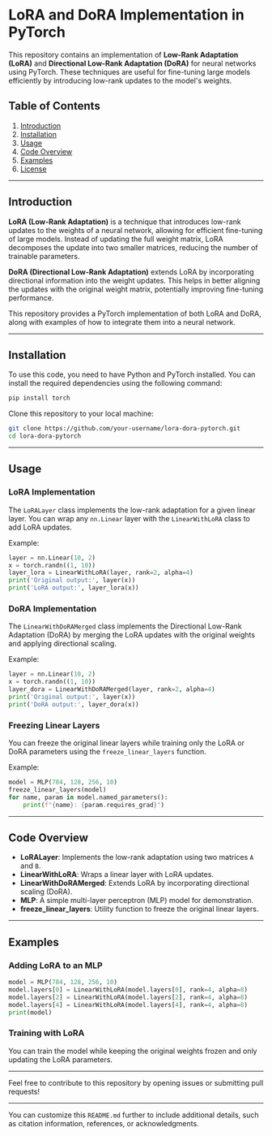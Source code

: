 # LoRA and DoRA Implementation in PyTorch

This repository contains an implementation of **Low-Rank Adaptation (LoRA)** and **Directional Low-Rank Adaptation (DoRA)** for neural networks using PyTorch. These techniques are useful for fine-tuning large models efficiently by introducing low-rank updates to the model's weights.

## Table of Contents
1. [Introduction](#introduction)
2. [Installation](#installation)
3. [Usage](#usage)
4. [Code Overview](#code-overview)
5. [Examples](#examples)
6. [License](#license)

---

## Introduction

**LoRA (Low-Rank Adaptation)** is a technique that introduces low-rank updates to the weights of a neural network, allowing for efficient fine-tuning of large models. Instead of updating the full weight matrix, LoRA decomposes the update into two smaller matrices, reducing the number of trainable parameters.

**DoRA (Directional Low-Rank Adaptation)** extends LoRA by incorporating directional information into the weight updates. This helps in better aligning the updates with the original weight matrix, potentially improving fine-tuning performance.

This repository provides a PyTorch implementation of both LoRA and DoRA, along with examples of how to integrate them into a neural network.

---

## Installation

To use this code, you need to have Python and PyTorch installed. You can install the required dependencies using the following command:

```bash
pip install torch
```

Clone this repository to your local machine:

```bash
git clone https://github.com/your-username/lora-dora-pytorch.git
cd lora-dora-pytorch
```

---

## Usage

### LoRA Implementation

The `LoRALayer` class implements the low-rank adaptation for a given linear layer. You can wrap any `nn.Linear` layer with the `LinearWithLoRA` class to add LoRA updates.

Example:
```python
layer = nn.Linear(10, 2)
x = torch.randn((1, 10))
layer_lora = LinearWithLoRA(layer, rank=2, alpha=4)
print('Original output:', layer(x))
print('LoRA output:', layer_lora(x))
```

### DoRA Implementation

The `LinearWithDoRAMerged` class implements the Directional Low-Rank Adaptation (DoRA) by merging the LoRA updates with the original weights and applying directional scaling.

Example:
```python
layer = nn.Linear(10, 2)
x = torch.randn((1, 10))
layer_dora = LinearWithDoRAMerged(layer, rank=2, alpha=4)
print('Original output:', layer(x))
print('DoRA output:', layer_dora(x))
```

### Freezing Linear Layers

You can freeze the original linear layers while training only the LoRA or DoRA parameters using the `freeze_linear_layers` function.

Example:
```python
model = MLP(784, 128, 256, 10)
freeze_linear_layers(model)
for name, param in model.named_parameters():
    print(f"{name}: {param.requires_grad}")
```

---

## Code Overview

- **LoRALayer**: Implements the low-rank adaptation using two matrices `A` and `B`.
- **LinearWithLoRA**: Wraps a linear layer with LoRA updates.
- **LinearWithDoRAMerged**: Extends LoRA by incorporating directional scaling (DoRA).
- **MLP**: A simple multi-layer perceptron (MLP) model for demonstration.
- **freeze_linear_layers**: Utility function to freeze the original linear layers.

---

## Examples

### Adding LoRA to an MLP

```python
model = MLP(784, 128, 256, 10)
model.layers[0] = LinearWithLoRA(model.layers[0], rank=4, alpha=8)
model.layers[2] = LinearWithLoRA(model.layers[2], rank=4, alpha=8)
model.layers[4] = LinearWithLoRA(model.layers[4], rank=4, alpha=8)
print(model)
```

### Training with LoRA

You can train the model while keeping the original weights frozen and only updating the LoRA parameters.

---
Feel free to contribute to this repository by opening issues or submitting pull requests!

---

You can customize this `README.md` further to include additional details, such as citation information, references, or acknowledgments.
